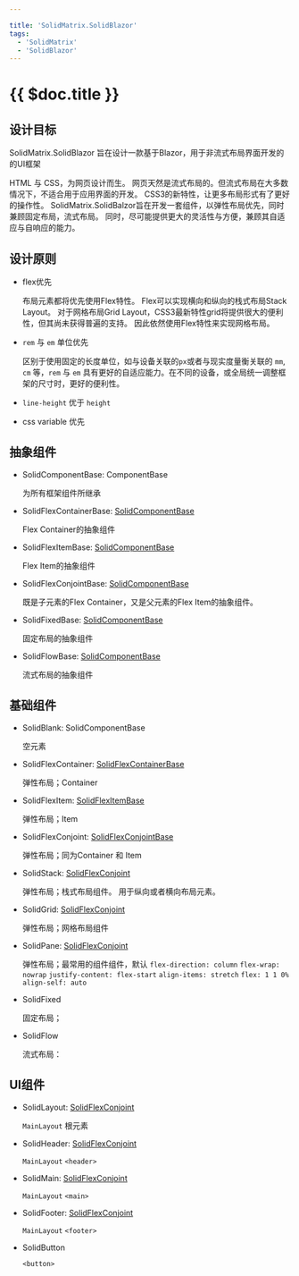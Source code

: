 ```yaml
---

title: 'SolidMatrix.SolidBlazor'
tags:
  - 'SolidMatrix'
  - 'SolidBlazor'
---
```


# {{ $doc.title }}

## 设计目标

SolidMatrix.SolidBlazor 旨在设计一款基于Blazor，用于非流式布局界面开发的的UI框架

HTML 与 CSS，为网页设计而生。 网页天然是流式布局的。但流式布局在大多数情况下，不适合用于应用界面的开发。 CSS3的新特性，让更多布局形式有了更好的操作性。 SolidMatrix.SolidBalzor旨在开发一套组件，以弹性布局优先，同时兼顾固定布局，流式布局。 同时，尽可能提供更大的灵活性与方便，兼顾其自适应与自响应的能力。

## 设计原则

- flex优先

  布局元素都将优先使用Flex特性。 Flex可以实现横向和纵向的栈式布局Stack Layout。 对于网格布局Grid Layout，CSS3最新特性grid将提供很大的便利性，但其尚未获得普遍的支持。 因此依然使用Flex特性来实现网格布局。

- `rem` 与 `em` 单位优先

  区别于使用固定的长度单位，如与设备关联的`px`或者与现实度量衡关联的 `mm`, `cm` 等，`rem` 与 `em` 具有更好的自适应能力。在不同的设备，或全局统一调整框架的尺寸时，更好的便利性。

- `line-height` 优于 `height`

- css variable 优先

## 抽象组件

- SolidComponentBase: ComponentBase

  为所有框架组件所继承

- SolidFlexContainerBase: [SolidComponentBase](http://localhost:3000/SolidComponentBase)

  Flex Container的抽象组件

- SolidFlexItemBase: [SolidComponentBase](http://localhost:3000/SolidComponentBase)

  Flex Item的抽象组件

- SolidFlexConjointBase: [SolidComponentBase](http://localhost:3000/SolidComponentBase)

  既是子元素的Flex Container，又是父元素的Flex Item的抽象组件。

- SolidFixedBase: [SolidComponentBase](http://localhost:3000/SolidComponentBase)

  固定布局的抽象组件

- SolidFlowBase: [SolidComponentBase](http://localhost:3000/SolidComponentBase)

  流式布局的抽象组件

## 基础组件

- SolidBlank: SolidComponentBase

  空元素

- SolidFlexContainer: [SolidFlexContainerBase](http://localhost:3000/solid-blazor#SolidFlexContainerBase)

  弹性布局；Container

- SolidFlexItem: [SolidFlexItemBase](http://localhost:3000/solid-blazor#SolidFlexItemBase)

  弹性布局；Item

- SolidFlexConjoint: [SolidFlexConjointBase](http://localhost:3000/solid-blazor#SolidFlexConjointBase)

  弹性布局；同为Container 和 Item

- SolidStack: [SolidFlexConjoint](http://localhost:3000/solid-blazor#SolidFlexConjoint)

  弹性布局；栈式布局组件。 用于纵向或者横向布局元素。

- SolidGrid: [SolidFlexConjoint](http://localhost:3000/solid-blazor#SolidFlexConjoint)

  弹性布局；网格布局组件

- SolidPane: [SolidFlexConjoint](http://localhost:3000/solid-blazor#SolidFlexConjoint)

  弹性布局；最常用的组件组件，默认 `flex-direction: column` `flex-wrap: nowrap` `justify-content: flex-start` `align-items: stretch` `flex: 1 1 0%` `align-self: auto` 

- SolidFixed

  固定布局；

- SolidFlow

  流式布局：

## UI组件

- SolidLayout: [SolidFlexConjoint](http://localhost:3000/solid-blazor#SolidFlexConjoint)

  `MainLayout` 根元素

- SolidHeader: [SolidFlexConjoint](http://localhost:3000/solid-blazor#SolidFlexConjoint)

  `MainLayout` `<header>`

- SolidMain: [SolidFlexConjoint](http://localhost:3000/solid-blazor#SolidFlexConjoint)

  `MainLayout` `<main>`

- SolidFooter: [SolidFlexConjoint](http://localhost:3000/solid-blazor#SolidFlexConjoint)

  `MainLayout` `<footer>`

- SolidButton

  `<button>`